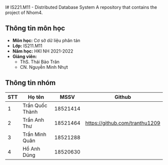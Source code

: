 I# IS221.M11 - Distributed Database System
A repository that contains the project of Nhom4.


## Thông tin môn học
* **Môn học:** Cơ sở dữ liệu phân tán
* **Lớp:** IS211.M11
* **Năm học:** HKI NH 2021-2022
* **Giảng viên:** 
  * ThS. Thái Bảo Trân
  * CN. Nguyễn Minh Nhựt

## Thông tin nhóm
STT | Họ tên | MSSV | Github
--- | -------|------|--------
1 | Trần Quốc Thành | 18521414 | 
2 | Trần Anh Thư | 18521464 | https://github.com/tranthu1209
3 | Trần Minh Quân | 18521288 | 
4 | Hồ Anh Dũng| 18520630 | 
